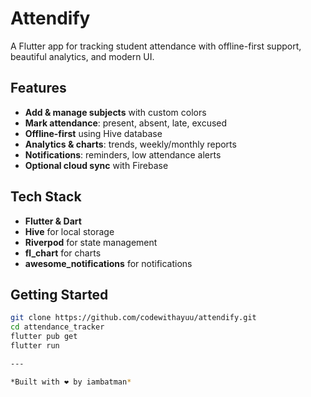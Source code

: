 # Attendify

A Flutter app for tracking student attendance with offline-first support, beautiful analytics, and modern UI.

## Features

- **Add & manage subjects** with custom colors  
- **Mark attendance**: present, absent, late, excused  
- **Offline-first** using Hive database  
- **Analytics & charts**: trends, weekly/monthly reports  
- **Notifications**: reminders, low attendance alerts  
- **Optional cloud sync** with Firebase  

## Tech Stack

- **Flutter & Dart**  
- **Hive** for local storage  
- **Riverpod** for state management  
- **fl_chart** for charts  
- **awesome_notifications** for notifications  

## Getting Started

```bash
git clone https://github.com/codewithayuu/attendify.git
cd attendance_tracker
flutter pub get
flutter run

---

*Built with ❤️ by iambatman*

